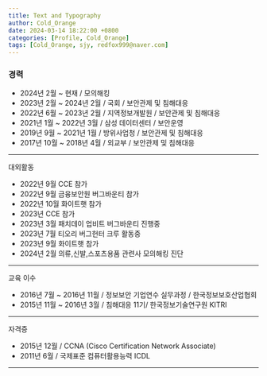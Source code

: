 ```yaml
---
title: Text and Typography
author: Cold_Orange
date: 2024-03-14 18:22:00 +0800
categories: [Profile, Cold_Orange]
tags: [Cold_Orange, sjy, redfox999@naver.com]
---
```


### 경력

- 2024년 2월 ~ 현재 / 모의해킹
- 2023년 2월 ~ 2024년 2월 / 국회 / 보안관제 및 침해대응
- 2022년 6월 ~ 2023년 2월 / 지역정보개발원 / 보안관제 및 침해대응
- 2021년 1월 ~ 2022년 3월 / 삼성 데이터센터 / 보안운영
- 2019년 9월 ~ 2021년 1월 / 방위사업청 / 보안관제 및 침해대응
- 2017년 10월 ~ 2018년 4월 / 외교부 / 보안관제 및 침해대응

---

대외활동
- 2022년 9월 CCE 참가
- 2022년 9월 금융보안원 버그바운티 참가
- 2022년 10월 화이트햇 참가
- 2023년 CCE 참가
- 2023년 3월 패치데이 업비트 버그바운티 진행중
- 2023년 7월 티오리 버그헌터 크루 활동중
- 2023년 9월 화이트햇 참가
- 2024년 2월 의류,신발,스포츠용품 관련사 모의해킹 진단

---

교육 이수
- 2016년 7월 ~ 2016년 11월 / 정보보안 기업연수 실무과정 / 한국정보보호산업협회
- 2015년 11월 ~ 2016년 3월 / 침해대응 11기/ 한국정보기술연구원 KITRI

---

자격증
- 2015년 12월 / CCNA (Cisco Certification Network Associate)
- 2011년 6월 / 국제표준 컴퓨터활용능력 ICDL

---
